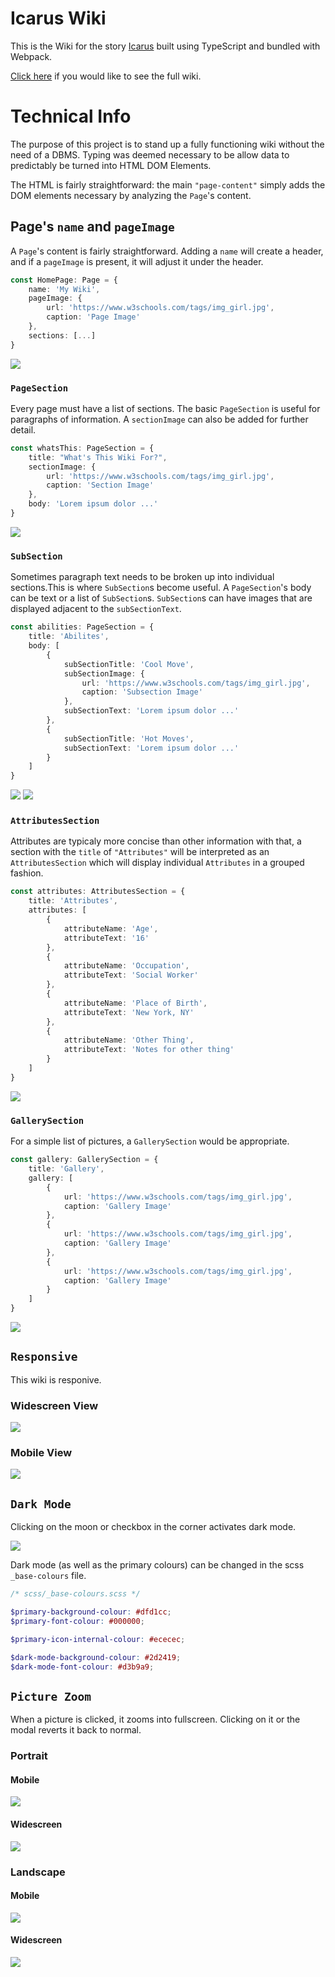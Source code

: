 # Icarus Wiki

This is the Wiki for the story [Icarus](https://jayonethesk8.github.io/icarus/) built using TypeScript and bundled with Webpack.

[Click here](https://jayonethesk8.github.io/icarus-wiki/) if you would like to see the full wiki.

# Technical Info

The purpose of this project is to stand up a fully functioning wiki without the need of a DBMS. Typing was deemed necessary to be allow data to predictably be turned into HTML DOM Elements.

The HTML is fairly straightforward: the main `"page-content"` simply adds the DOM elements necessary by analyzing the `Page`'s content.

## Page's `name` and `pageImage`

A `Page`'s content is fairly straightforward. Adding a `name` will create a header, and if a `pageImage` is present, it will adjust it under the header.

```typescript
const HomePage: Page = {
    name: 'My Wiki',
    pageImage: {
        url: 'https://www.w3schools.com/tags/img_girl.jpg',
        caption: 'Page Image'
    },
    sections: [...]
} 
```

![](./public/PageName%2BImage.png)

### `PageSection`

Every page must have a list of sections. The basic `PageSection` is useful for paragraphs of information. A `sectionImage` can also be added for further detail.

```typescript
const whatsThis: PageSection = {
    title: "What's This Wiki For?",
    sectionImage: {
        url: 'https://www.w3schools.com/tags/img_girl.jpg',
        caption: 'Section Image'
    },
    body: 'Lorem ipsum dolor ...'
}
```

![](./public/PageSection+Image+TextBody.png)

### `SubSection`

Sometimes paragraph text needs to be broken up into individual sections.This is where `SubSection`s become useful. A `PageSection`'s body can be text or a list of `SubSection`s. `SubSection`s can have images that are displayed adjacent to the `subSectionText`.

```typescript
const abilities: PageSection = {
    title: 'Abilites',
    body: [
        {
            subSectionTitle: 'Cool Move',
            subSectionImage: {
                url: 'https://www.w3schools.com/tags/img_girl.jpg',
                caption: 'Subsection Image'
            },
            subSectionText: 'Lorem ipsum dolor ...'
        },
        {
            subSectionTitle: 'Hot Moves',
            subSectionText: 'Lorem ipsum dolor ...'
        }
    ]
}
```

![](./public/PageSection+SubsectionwImage+SubsectionwText1.png)
![](./public/PageSection+SubsectionwImage+SubsectionwText2.png)

### `AttributesSection`

Attributes are typicaly more concise than other information with that, a section with the `title` of `"Attributes"` will be interpreted as an `AttributesSection` which will display individual `Attributes` in a grouped fashion.

```typescript
const attributes: AttributesSection = {
    title: 'Attributes',
    attributes: [
        {
            attributeName: 'Age',
            attributeText: '16'
        },
        {
            attributeName: 'Occupation',
            attributeText: 'Social Worker'
        },
        {
            attributeName: 'Place of Birth',
            attributeText: 'New York, NY'
        },
        {
            attributeName: 'Other Thing',
            attributeText: 'Notes for other thing'
        }
    ]
}
```

![](./public/AttributesSection.png)

### `GallerySection`

For a simple list of pictures, a `GallerySection` would be appropriate.

```typescript
const gallery: GallerySection = {
    title: 'Gallery',
    gallery: [
        {
            url: 'https://www.w3schools.com/tags/img_girl.jpg',
            caption: 'Gallery Image'
        },
        {
            url: 'https://www.w3schools.com/tags/img_girl.jpg',
            caption: 'Gallery Image'
        },
        {
            url: 'https://www.w3schools.com/tags/img_girl.jpg',
            caption: 'Gallery Image'
        }
    ]
}
```

![](./public/GallerySection.png)

## `Responsive`

This wiki is responive.

### Widescreen View
![](./public/WidescreenView.png)

### Mobile View
![](./public/MobileView.png)

## `Dark Mode`

Clicking on the moon or checkbox in the corner activates dark mode.

![](./public/DarkMode.png)

Dark mode (as well as the primary colours) can be changed in the scss `_base-colours` file.

```scss
/* scss/_base-colours.scss */

$primary-background-colour: #dfd1cc;
$primary-font-colour: #000000;

$primary-icon-internal-colour: #ececec;

$dark-mode-background-colour: #2d2419;
$dark-mode-font-colour: #d3b9a9;
```

## `Picture Zoom`

When a picture is clicked, it zooms into fullscreen. Clicking on it or the modal reverts it back to normal.

### Portrait
#### Mobile
![](./public/MobilePortrait.png)

#### Widescreen
![](./public/WidePortrait.png)

### Landscape
#### Mobile
![](./public/MobileLandscape.png)

#### Widescreen
![](./public/WideLandscape.png)

